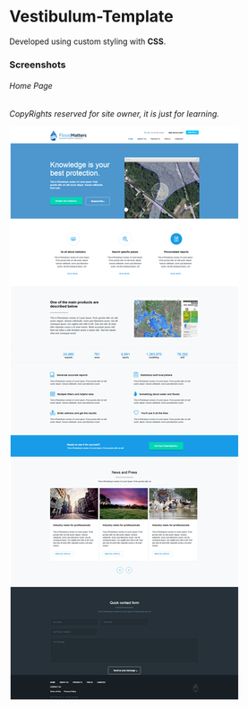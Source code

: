 
# Vestibulum-Template

Developed using custom styling with **CSS**.

### Screenshots

###### Home Page

*CopyRights reserved for site owner, it is just for learning.*

![Home Page](https://github.com/fayyazns/psd-to-html-examples/blob/master/FloodMatters/screenshot/main.png)
